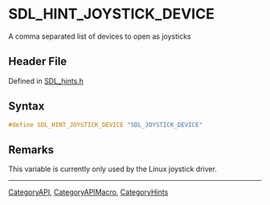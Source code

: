 # SDL_HINT_JOYSTICK_DEVICE

A comma separated list of devices to open as joysticks

## Header File

Defined in [SDL_hints.h](https://github.com/libsdl-org/SDL/blob/SDL2/include/SDL_hints.h)

## Syntax

```c
#define SDL_HINT_JOYSTICK_DEVICE "SDL_JOYSTICK_DEVICE"
```

## Remarks

This variable is currently only used by the Linux joystick driver.

----
[CategoryAPI](CategoryAPI), [CategoryAPIMacro](CategoryAPIMacro), [CategoryHints](CategoryHints)

